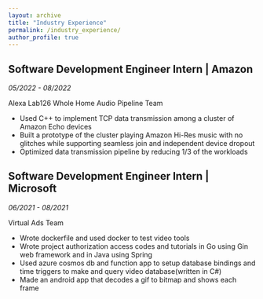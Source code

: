 ```yaml
---
layout: archive
title: "Industry Experience"
permalink: /industry_experience/
author_profile: true
---
```

<meta name="format-detection" content="telephone=no">

## Software Development Engineer Intern | Amazon
_05/2022 - 08/2022_

Alexa Lab126 Whole Home Audio Pipeline Team

- Used C++ to implement TCP data transmission among a cluster of Amazon Echo devices
- Built a prototype of the cluster playing Amazon Hi-Res music with no glitches while supporting seamless join and independent device dropout
- Optimized data transmission pipeline by reducing 1/3 of the workloads

## Software Development Engineer Intern | Microsoft
_06/2021 - 08/2021_

Virtual Ads Team

- Wrote dockerfile and used docker to test video tools
- Wrote project authorization access codes and tutorials in Go using Gin web framework and in Java using Spring
- Used azure cosmos db and function app to setup database bindings and time triggers to make and query video database(written in C#)
- Made an android app that decodes a gif to bitmap and shows each frame
